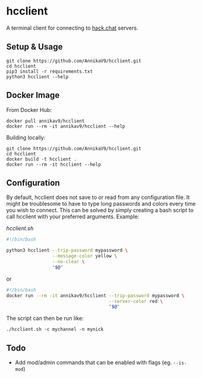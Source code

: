 # hcclient
A terminal client for connecting to [hack.chat](https://github.com/hack-chat/main) servers.



## Setup & Usage

```
git clone https://github.com/AnnikaV9/hcclient.git
cd hcclient
pip3 install -r requirements.txt
python3 hcclient --help
```



## Docker Image

From Docker Hub:

```
docker pull annikav9/hcclient
docker run --rm -it annikav9/hcclient --help
```


Building locally:

```
git clone https://github.com/AnnikaV9/hcclient.git
cd hcclient
docker build -t hcclient .
docker run --rm -it hcclient --help
```



## Configuration
By default, hcclient does not save to or read from any configuration file. It might be troublesome to have to type long passwords and colors every time you wish to connect. This can be solved by simply creating a bash script to call hcclient with your preferred arguments. Example:

*hcclient.sh*
```bash
#!/bin/bash

python3 hcclient --trip-password mypassword \
                 --message-color yellow \
                 --no-clear \
                 "$@"
```
or
```bash
#!/bin/bash
docker run --rm -it annikav9/hcclient --trip-password mypassword \
                                      --server-color red \
                                      "$@"
```
The script can then be run like:
```
./hcclient.sh -c mychannel -n mynick
```



## Todo
- Add mod/admin commands that can be enabled with flags (eg. `--is-mod`)
